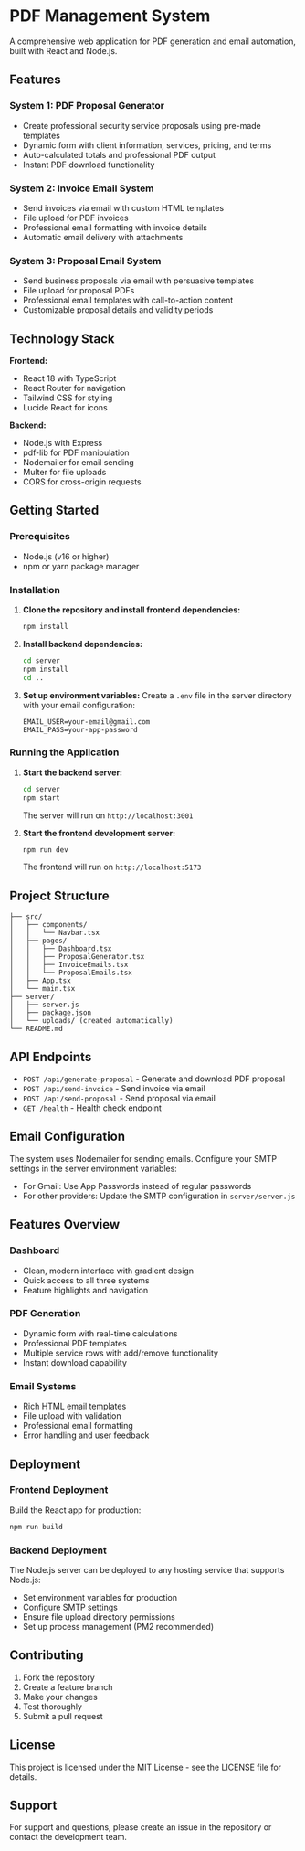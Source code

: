 # PDF Management System

A comprehensive web application for PDF generation and email automation, built with React and Node.js.

## Features

### System 1: PDF Proposal Generator
- Create professional security service proposals using pre-made templates
- Dynamic form with client information, services, pricing, and terms
- Auto-calculated totals and professional PDF output
- Instant PDF download functionality

### System 2: Invoice Email System  
- Send invoices via email with custom HTML templates
- File upload for PDF invoices
- Professional email formatting with invoice details
- Automatic email delivery with attachments

### System 3: Proposal Email System
- Send business proposals via email with persuasive templates
- File upload for proposal PDFs
- Professional email templates with call-to-action content
- Customizable proposal details and validity periods

## Technology Stack

**Frontend:**
- React 18 with TypeScript
- React Router for navigation
- Tailwind CSS for styling
- Lucide React for icons

**Backend:**
- Node.js with Express
- pdf-lib for PDF manipulation
- Nodemailer for email sending
- Multer for file uploads
- CORS for cross-origin requests

## Getting Started

### Prerequisites
- Node.js (v16 or higher)
- npm or yarn package manager

### Installation

1. **Clone the repository and install frontend dependencies:**
   ```bash
   npm install
   ```

2. **Install backend dependencies:**
   ```bash
   cd server
   npm install
   cd ..
   ```

3. **Set up environment variables:**
   Create a `.env` file in the server directory with your email configuration:
   ```
   EMAIL_USER=your-email@gmail.com
   EMAIL_PASS=your-app-password
   ```

### Running the Application

1. **Start the backend server:**
   ```bash
   cd server
   npm start
   ```
   The server will run on `http://localhost:3001`

2. **Start the frontend development server:**
   ```bash
   npm run dev
   ```
   The frontend will run on `http://localhost:5173`

## Project Structure

```
├── src/
│   ├── components/
│   │   └── Navbar.tsx
│   ├── pages/
│   │   ├── Dashboard.tsx
│   │   ├── ProposalGenerator.tsx
│   │   ├── InvoiceEmails.tsx
│   │   └── ProposalEmails.tsx
│   ├── App.tsx
│   └── main.tsx
├── server/
│   ├── server.js
│   ├── package.json
│   └── uploads/ (created automatically)
└── README.md
```

## API Endpoints

- `POST /api/generate-proposal` - Generate and download PDF proposal
- `POST /api/send-invoice` - Send invoice via email
- `POST /api/send-proposal` - Send proposal via email
- `GET /health` - Health check endpoint

## Email Configuration

The system uses Nodemailer for sending emails. Configure your SMTP settings in the server environment variables:

- For Gmail: Use App Passwords instead of regular passwords
- For other providers: Update the SMTP configuration in `server/server.js`

## Features Overview

### Dashboard
- Clean, modern interface with gradient design
- Quick access to all three systems
- Feature highlights and navigation

### PDF Generation
- Dynamic form with real-time calculations
- Professional PDF templates
- Multiple service rows with add/remove functionality
- Instant download capability

### Email Systems
- Rich HTML email templates
- File upload with validation
- Professional email formatting
- Error handling and user feedback

## Deployment

### Frontend Deployment
Build the React app for production:
```bash
npm run build
```

### Backend Deployment
The Node.js server can be deployed to any hosting service that supports Node.js:
- Set environment variables for production
- Configure SMTP settings
- Ensure file upload directory permissions
- Set up process management (PM2 recommended)

## Contributing

1. Fork the repository
2. Create a feature branch
3. Make your changes
4. Test thoroughly
5. Submit a pull request

## License

This project is licensed under the MIT License - see the LICENSE file for details.

## Support

For support and questions, please create an issue in the repository or contact the development team.